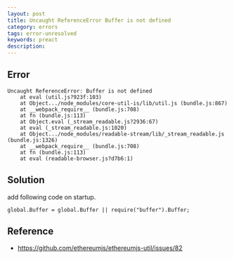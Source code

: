 ```yaml
---
layout: post
title: Uncaught ReferenceError Buffer is not defined
category: errors
tags: error-unresolved
keywords: preact
description: 
---	
```



## Error

```
Uncaught ReferenceError: Buffer is not defined
    at eval (util.js?923f:103)
    at Object.../node_modules/core-util-is/lib/util.js (bundle.js:867)
    at __webpack_require__ (bundle.js:708)
    at fn (bundle.js:113)
    at Object.eval (_stream_readable.js?2936:67)
    at eval (_stream_readable.js:1020)
    at Object.../node_modules/readable-stream/lib/_stream_readable.js (bundle.js:1326)
    at __webpack_require__ (bundle.js:708)
    at fn (bundle.js:113)
    at eval (readable-browser.js?d7b6:1)
```

## Solution

add following code on startup.

```
global.Buffer = global.Buffer || require("buffer").Buffer;
```


## Reference

* <https://github.com/ethereumjs/ethereumjs-util/issues/82>

